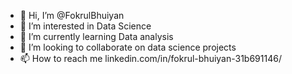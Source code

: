 - 👋 Hi, I’m @FokrulBhuiyan
- 👀 I’m interested in Data Science
- 🌱 I’m currently learning Data analysis
- 💞️ I’m looking to collaborate on data science projects
- 📫 How to reach me linkedin.com/in/fokrul-bhuiyan-31b691146/
